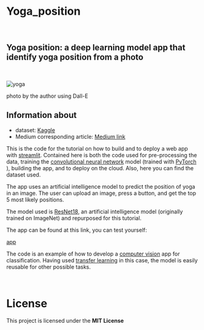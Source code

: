 # Yoga_position

&nbsp;
## Yoga position: a deep learning model app that identify yoga position from a photo

&nbsp;


![yoga](https://github.com/SalvatoreRa/Yoga_position/blob/main/DALL%C2%B7E%202022-11-15%2015.55.47%20-%20digital%20art%20of%20a%20humanoide%20android%20doing%20yoga%20in%20a%20park,%20high%20quality,%204k.png?raw=true')

photo by the author using Dall-E
&nbsp;
## Information about

* dataset: [Kaggle](https://www.kaggle.com/datasets/tr1gg3rtrash/yoga-posture-dataset)
* Medium corresponding article: [Medium link](https://medium.com/mlearning-ai/make-an-app-with-streamlit-in-minutes-bec48ee19d67)

This is the code for the tutorial on how to build and to deploy a web app with [streamlit](https://docs.streamlit.io/). Contained here is both the code used for pre-processing the data, training the [convolutional neural network](https://en.wikipedia.org/wiki/Convolutional_neural_network) model (trained with [PyTorch](https://pytorch.org/) ),  building the app, and to deploy on the cloud. Also, here you can find the dataset used.

The app uses an artificial intelligence model to predict the position of yoga in an image. The user can upload an image, press a button, and get the top 5 most likely positions.

The model used is [ResNet18](https://pytorch.org/vision/main/models/generated/torchvision.models.resnet18.html), an artificial intelligence model (originally trained on ImageNet) and repurposed for this tutorial.

The app can be found at this link, you can test yourself:

[app](https://salvatorera-yoga-position-yoga-model-8um8ih.streamlit.app/)

The code is an example of how to develop a [computer vision](https://en.wikipedia.org/wiki/Computer_vision) app for classification. Having used [transfer learning](https://cs231n.github.io/transfer-learning/) in this case, the model is easily reusable for other possible tasks. 


&nbsp;

# License

This project is licensed under the **MIT License** 


